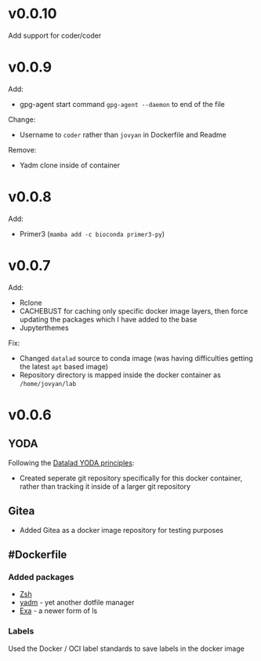 # v0.0.10
Add support for coder/coder

# v0.0.9
Add:
- gpg-agent start command `gpg-agent --daemon` to end of the file

Change:
- Username to `coder` rather than `jovyan` in Dockerfile and Readme


Remove:

- Yadm clone inside of container

# v0.0.8
Add:

- Primer3 (`mamba add -c bioconda primer3-py`)

# v0.0.7
Add:

- Rclone
- CACHEBUST for caching only specific docker image layers, then force updating the packages which I have added to the base
- Jupyterthemes

Fix:

- Changed `datalad` source to conda image (was having difficulties getting the latest `apt` based image)
- Repository directory is mapped inside the docker container as `/home/jovyan/lab`

# v0.0.6
## YODA
Following the [Datalad YODA principles](https://f1000research.com/posters/7-1965):

- Created seperate git repository specifically for this docker container, rather than tracking it inside of a larger git repository

## Gitea
- Added Gitea as a docker image repository for testing purposes

## #Dockerfile

### Added packages
- [Zsh](https://www.zsh.org/)
- [yadm](https://github.com/TheLocehiliosan/yadm) - yet another dotfile manager
- [Exa](https://the.exa.website/) - a newer form of ls

### Labels
Used the Docker / OCI label standards to save labels in the docker image
